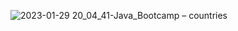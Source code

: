 ![2023-01-29 20_04_41-Java_Bootcamp – countries](https://user-images.githubusercontent.com/78767370/215348397-b3395073-8044-4039-b13d-904e0d1d6f67.png)
